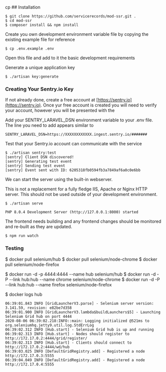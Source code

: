 cp ## Installation

```
$ git clone https://github.com/servicerecords/mod-ssr.git .
$ cd mod-ssr
$ composer install && npm install
```

Create you own development environment variable file by copying the existing example file for reference

```
$ cp .env.example .env
```

Open this file and add to it the basic development requirements

Generate a unique application key

```
$ ./artisan key:generate
```
### Creating Your Sentry.io Key

If not already done, create a free account at [https://sentry.io](https://sentry.io). Once yur free account is created you will need to verify your account, however you will be presented with the 

Add your SENTRY_LARAVEL_DSN environment variable to your .env file. The line you need to add appears similar to

```
SENTRY_LARAVEL_DSN=https://XXXXXXXXXXXX.ingest.sentry.io/#######
```

Test that your Sentry.io account can communicate with the service

```
$ ./artisan sentry:test
[sentry] Client DSN discovered!
[sentry] Generating test event
[sentry] Sending test event
[sentry] Event sent with ID: 6205318fb0594fb3a7849af6a0c0e6bb
```

We can start the server using the built-in webserver. 

This is not a replacement for a fully fledge IIS, Apache or Nginx HTTP server. This should not be used outside of your development environment.
```
$ ./artisan serve

PHP 8.0.4 Development Server (http://127.0.0.1:8000) started
```

The frontend needs building and any frontend changes should be monitored and re-built as they are updated.

```
$ npm run watch
```



### Testing

$ docker pull selenium/hub
$ docker pull selenium/node-chrome
$ docker pull selenium/node-firefox

$ docker run -d -p 4444:4444 --name hub selenium/hub
$ docker run -d -P --link hub:hub --name chrome selenium/node-chrome
$ docker run -d -P --link hub:hub --name firefox selenium/node-firefox

$ docker logs hub

```
06:39:01.843 INFO [GridLauncherV3.parse] - Selenium server version: 3.141.59, revision: e82be7d358
06:39:01.900 INFO [GridLauncherV3.lambda$buildLaunchers$5] - Launching Selenium Grid hub on port 4444
2020-08-06 06:39:02.218:INFO::main: Logging initialized @521ms to org.seleniumhq.jetty9.util.log.StdErrLog
06:39:02.312 INFO [Hub.start] - Selenium Grid hub is up and running
06:39:02.313 INFO [Hub.start] - Nodes should register to http://172.17.0.2:4444/grid/register/
06:39:02.313 INFO [Hub.start] - Clients should connect to http://172.17.0.2:4444/wd/hub
06:39:03.025 INFO [DefaultGridRegistry.add] - Registered a node http://172.17.0.3:5555
06:39:04.049 INFO [DefaultGridRegistry.add] - Registered a node http://172.17.0.4:5555
```

